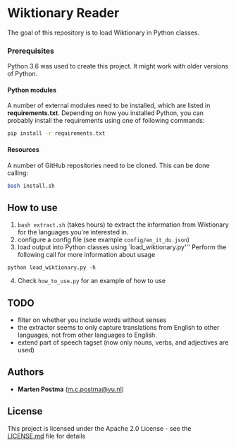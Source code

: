 # Wiktionary Reader

The goal of this repository is to load Wiktionary in Python classes.

### Prerequisites
Python 3.6 was used to create this project. It might work with older versions of Python.

#### Python modules

A number of external modules need to be installed, which are listed in **requirements.txt**.
Depending on how you installed Python, you can probably install the requirements using one of following commands:
```bash
pip install -r requirements.txt
```

#### Resources
A number of GitHub repositories need to be cloned. This can be done calling:
```bash
bash install.sh
```

## How to use

1. `bash extract.sh` (takes hours) to extract the information from Wiktionary for the languages
you're interested in.
2. configure a config file (see example `config/en_it_du.json`)
3. load output into Python classes using `load_wiktionary.py'''
Perform the following call for more information about usage
```
python load_wiktionary.py -h
```
4. Check `how_to_use.py` for an example of how to use

## TODO
* filter on whether you include words without senses
* the extractor seems to only capture translations from English to other languages, not from other languages to English.
* extend part of speech tagset (now only nouns, verbs, and adjectives are used)
    
## Authors
* **Marten Postma** (m.c.postma@vu.nl)

## License
This project is licensed under the Apache 2.0 License - see the [LICENSE.md](LICENSE.md) file for details
